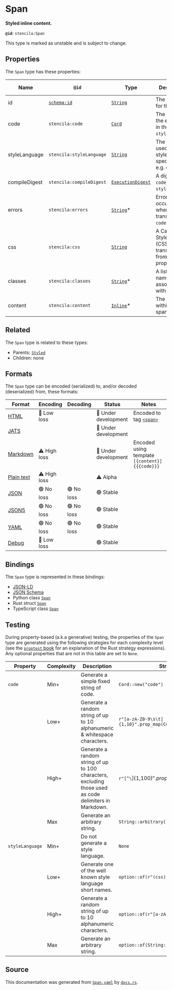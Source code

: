 # Span

**Styled inline content.**

**`@id`**: `stencila:Span`

This type is marked as unstable and is subject to change.

## Properties

The `Span` type has these properties:

| Name          | `@id`                                | Type                                                                                                               | Description                                                        | Inherited from                                                                                   |
| ------------- | ------------------------------------ | ------------------------------------------------------------------------------------------------------------------ | ------------------------------------------------------------------ | ------------------------------------------------------------------------------------------------ |
| id            | [`schema:id`](https://schema.org/id) | [`String`](https://github.com/stencila/stencila/blob/main/docs/reference/schema/data/string.md)                    | The identifier for this item.                                      | [`Entity`](https://github.com/stencila/stencila/blob/main/docs/reference/schema/other/entity.md) |
| code          | `stencila:code`                      | [`Cord`](https://github.com/stencila/stencila/blob/main/docs/reference/schema/data/cord.md)                        | The code of the equation in the `styleLanguage`.                   | [`Styled`](https://github.com/stencila/stencila/blob/main/docs/reference/schema/style/styled.md) |
| styleLanguage | `stencila:styleLanguage`             | [`String`](https://github.com/stencila/stencila/blob/main/docs/reference/schema/data/string.md)                    | The language used for the style specification e.g. css, tw         | [`Styled`](https://github.com/stencila/stencila/blob/main/docs/reference/schema/style/styled.md) |
| compileDigest | `stencila:compileDigest`             | [`ExecutionDigest`](https://github.com/stencila/stencila/blob/main/docs/reference/schema/flow/execution-digest.md) | A digest of the `code` and `styleLanguage`.                        | [`Styled`](https://github.com/stencila/stencila/blob/main/docs/reference/schema/style/styled.md) |
| errors        | `stencila:errors`                    | [`String`](https://github.com/stencila/stencila/blob/main/docs/reference/schema/data/string.md)*                   | Errors that occurred when transpiling the `code`.                  | [`Styled`](https://github.com/stencila/stencila/blob/main/docs/reference/schema/style/styled.md) |
| css           | `stencila:css`                       | [`String`](https://github.com/stencila/stencila/blob/main/docs/reference/schema/data/string.md)                    | A Cascading Style Sheet (CSS) transpiled from the `code` property. | [`Styled`](https://github.com/stencila/stencila/blob/main/docs/reference/schema/style/styled.md) |
| classes       | `stencila:classes`                   | [`String`](https://github.com/stencila/stencila/blob/main/docs/reference/schema/data/string.md)*                   | A list of class names associated with the node.                    | [`Styled`](https://github.com/stencila/stencila/blob/main/docs/reference/schema/style/styled.md) |
| content       | `stencila:content`                   | [`Inline`](https://github.com/stencila/stencila/blob/main/docs/reference/schema/prose/inline.md)*                  | The content within the span.                                       | -                                                                                                |

## Related

The `Span` type is related to these types:

- Parents: [`Styled`](https://github.com/stencila/stencila/blob/main/docs/reference/schema/style/styled.md)
- Children: none

## Formats

The `Span` type can be encoded (serialized) to, and/or decoded (deserialized) from, these formats:

| Format                                                                                        | Encoding         | Decoding     | Status                 | Notes                                                                                     |
| --------------------------------------------------------------------------------------------- | ---------------- | ------------ | ---------------------- | ----------------------------------------------------------------------------------------- |
| [HTML](https://github.com/stencila/stencila/blob/main/docs/reference/formats/html.md)         | 🔷 Low loss       |              | 🚧 Under development    | Encoded to tag [`<span>`](https://developer.mozilla.org/en-US/docs/Web/HTML/Element/span) |
| [JATS](https://github.com/stencila/stencila/blob/main/docs/reference/formats/jats.md)         |                  |              | 🚧 Under development    |                                                                                           |
| [Markdown](https://github.com/stencila/stencila/blob/main/docs/reference/formats/markdown.md) | ⚠️ High loss     |              | 🚧 Under development    | Encoded using template `[{content}]{{{code}}}`                                            |
| [Plain text](https://github.com/stencila/stencila/blob/main/docs/reference/formats/text.md)   | ⚠️ High loss     |              | ⚠️ Alpha               |                                                                                           |
| [JSON](https://github.com/stencila/stencila/blob/main/docs/reference/formats/json.md)         | 🟢 No loss        | 🟢 No loss    | 🟢 Stable               |                                                                                           |
| [JSON5](https://github.com/stencila/stencila/blob/main/docs/reference/formats/json5.md)       | 🟢 No loss        | 🟢 No loss    | 🟢 Stable               |                                                                                           |
| [YAML](https://github.com/stencila/stencila/blob/main/docs/reference/formats/yaml.md)         | 🟢 No loss        | 🟢 No loss    | 🟢 Stable               |                                                                                           |
| [Debug](https://github.com/stencila/stencila/blob/main/docs/reference/formats/debug.md)       | 🔷 Low loss       |              | 🟢 Stable               |                                                                                           |

## Bindings

The `Span` type is represented in these bindings:

- [JSON-LD](https://stencila.dev/Span.jsonld)
- [JSON Schema](https://stencila.dev/Span.schema.json)
- Python class [`Span`](https://github.com/stencila/stencila/blob/main/python/python/stencila/types/span.py)
- Rust struct [`Span`](https://github.com/stencila/stencila/blob/main/rust/schema/src/types/span.rs)
- TypeScript class [`Span`](https://github.com/stencila/stencila/blob/main/typescript/src/types/Span.ts)

## Testing

During property-based (a.k.a generative) testing, the properties of the `Span` type are generated using the following strategies for each complexity level (see the [`proptest` book](https://proptest-rs.github.io/proptest/) for an explanation of the Rust strategy expressions). Any optional properties that are not in this table are set to `None`.

| Property        | Complexity | Description                                                                                             | Strategy                                       |
| --------------- | ---------- | ------------------------------------------------------------------------------------------------------- | ---------------------------------------------- |
| `code`          | Min+       | Generate a simple fixed string of code.                                                                 | `Cord::new("code")`                            |
|                 | Low+       | Generate a random string of up to 10 alphanumeric & whitespace characters.                              | `r"[a-zA-Z0-9\s\t]{1,10}".prop_map(Cord::new)` |
|                 | High+      | Generate a random string of up to 100 characters, excluding those used as code delimiters in Markdown.  | `r"[^\`]{1,100}".prop_map(Cord::new)`          |
|                 | Max        | Generate an arbitrary string.                                                                           | `String::arbitrary().prop_map(Cord::new)`      |
| `styleLanguage` | Min+       | Do not generate a style language.                                                                       | `None`                                         |
|                 | Low+       | Generate one of the well known style language short names.                                              | `option::of(r"(css)\|(tw)")`                   |
|                 | High+      | Generate a random string of up to 10 alphanumeric characters.                                           | `option::of(r"[a-zA-Z0-9]{1,10}")`             |
|                 | Max        | Generate an arbitrary string.                                                                           | `option::of(String::arbitrary())`              |

## Source

This documentation was generated from [`Span.yaml`](https://github.com/stencila/stencila/blob/main/schema/Span.yaml) by [`docs.rs`](https://github.com/stencila/stencila/blob/main/rust/schema-gen/src/docs.rs).